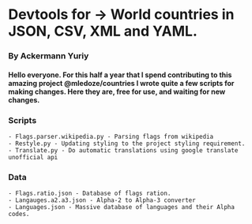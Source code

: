 # Devtools for -> World countries in JSON, CSV, XML and YAML.
### By Ackermann Yuriy

#### Hello everyone. For this half a year that I spend contributing to this amazing project @mledoze/countries I wrote quite a few scripts for making changes. Here they are, free for use, and waiting for new changes.

### Scripts
    - Flags.parser.wikipedia.py - Parsing flags from wikipedia
    - Restyle.py - Updating styling to the project styling requirement.
    - Translate.py - Do automatic translations using google translate unofficial api

### Data

    - Flags.ratio.json - Database of flags ration.
    - Langauges.a2.a3.json - Alpha-2 to Alpha-3 converter
    - Languages.json - Massive database of languages and their Alpha codes.